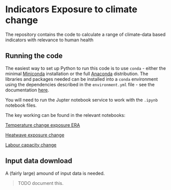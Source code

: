 # Indicators Exposure to climate change

The repository contains the code to calculate a range of climate-data based indicators with relevance to human health

## Running the code

The easiest way to set up Python to run this code is to use `conda` - either the minimal [Miniconda](https://conda.io/miniconda.html)
installation or the full [Anaconda](https://www.continuum.io/downloads) distribution.
The libraries and packages needed can be installed into a `conda` environment using the dependencies described in the
`environment.yml` file - see the documentation [here](https://conda.io/docs/using/envs.html).

You will need to run the Jupter notebook service to work with the `.ipynb` notebook files.

The key working can be found in the relevant notebooks:

[Temperature change exposure ERA](https://github.com/mangecoeur/health-climate-exposure/blob/master/Temperature%20change%20exposure%20ERA.ipynb)

[Heatwave exposure change](https://github.com/mangecoeur/health-climate-exposure/blob/master/Heatwave%20exposure%20change.ipynb)

[Labour capacity change](https://github.com/mangecoeur/health-climate-exposure/blob/master/Labour%20capacity%20change.ipynb)


## Input data download

A (fairly large) amound of input data is needed.

> TODO document this.